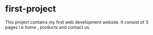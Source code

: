 # first-project


This project contains my first web development website. It consist of 3 pages i.e home , products and contact us.
